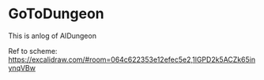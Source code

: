 # GoToDungeon
This is anlog of AIDungeon

Ref to scheme:
https://excalidraw.com/#room=064c622353e12efec5e2,1lGPD2k5ACZk65inynqVBw
